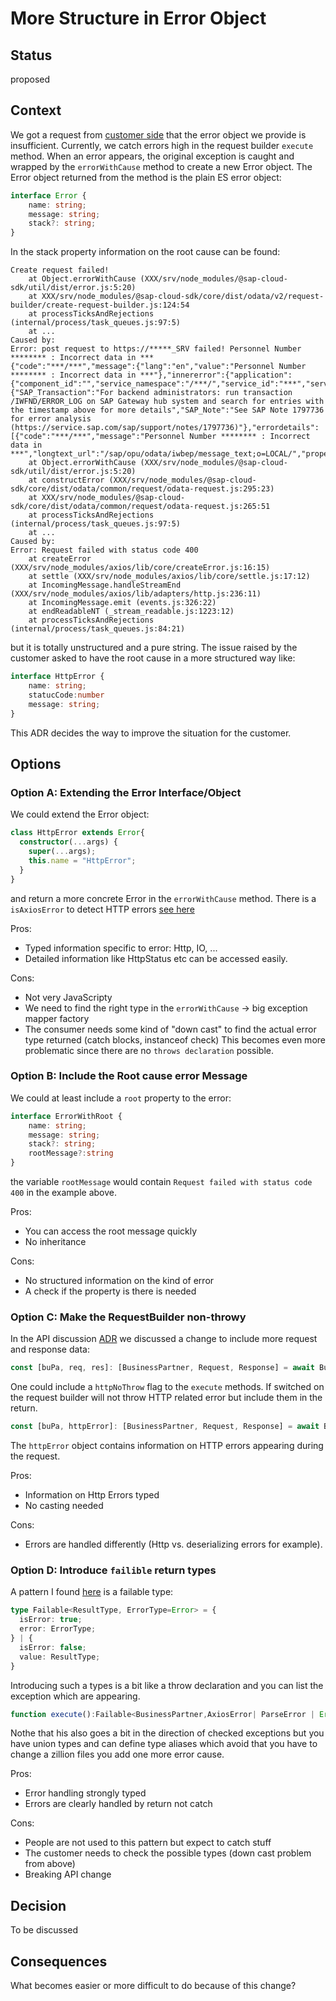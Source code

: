 # More Structure in Error Object

## Status

proposed

## Context

We got a request from [customer side](https://github.com/SAP/cloud-sdk-js/issues/634) that the error object we provide is insufficient.
Currently, we catch errors high in the request builder `execute` method.
When an error appears, the original exception is caught and wrapped by the `errorWithCause` method to create a new Error object.
The Error object returned from the method is the plain ES error object:

```typescript
interface Error {
    name: string;
    message: string;
    stack?: string;
}
```

In the stack property information on the root cause can be found:

```text
Create request failed!
    at Object.errorWithCause (XXX/srv/node_modules/@sap-cloud-sdk/util/dist/error.js:5:20)
    at XXX/srv/node_modules/@sap-cloud-sdk/core/dist/odata/v2/request-builder/create-request-builder.js:124:54
    at processTicksAndRejections (internal/process/task_queues.js:97:5)
    at ...
Caused by:
Error: post request to https://*****_SRV failed! Personnel Number ******** : Incorrect data in ***
{"code":"***/***","message":{"lang":"en","value":"Personnel Number ******** : Incorrect data in ***"},"innererror":{"application":{"component_id":"","service_namespace":"/***/","service_id":"***","service_version":"0001"},"transactionid":"***","timestamp":"20201027150920.7447650","Error_Resolution":{"SAP_Transaction":"For backend administrators: run transaction /IWFND/ERROR_LOG on SAP Gateway hub system and search for entries with the timestamp above for more details","SAP_Note":"See SAP Note 1797736 for error analysis (https://service.sap.com/sap/support/notes/1797736)"},"errordetails":[{"code":"***/***","message":"Personnel Number ******** : Incorrect data in ***","longtext_url":"/sap/opu/odata/iwbep/message_text;o=LOCAL/","propertyref":"","severity":"error","target":""}]}}
    at Object.errorWithCause (XXX/srv/node_modules/@sap-cloud-sdk/util/dist/error.js:5:20)
    at constructError (XXX/srv/node_modules/@sap-cloud-sdk/core/dist/odata/common/request/odata-request.js:295:23)
    at XXX/srv/node_modules/@sap-cloud-sdk/core/dist/odata/common/request/odata-request.js:265:51
    at processTicksAndRejections (internal/process/task_queues.js:97:5)
    at ...
Caused by:
Error: Request failed with status code 400
    at createError (XXX/srv/node_modules/axios/lib/core/createError.js:16:15)
    at settle (XXX/srv/node_modules/axios/lib/core/settle.js:17:12)
    at IncomingMessage.handleStreamEnd (XXX/srv/node_modules/axios/lib/adapters/http.js:236:11)
    at IncomingMessage.emit (events.js:326:22)
    at endReadableNT (_stream_readable.js:1223:12)
    at processTicksAndRejections (internal/process/task_queues.js:84:21)
```

but it is totally unstructured and a pure string. 
The issue raised by the customer asked to have the root cause in a more structured way like:

```typescript
interface HttpError {
    name: string;
    statucCode:number
    message: string;    
}
```
This ADR decides the way to improve the situation for the customer.

## Options

### Option A: Extending the Error Interface/Object

We could extend the Error object: 

```typescript
class HttpError extends Error{
  constructor(...args) {
    super(...args); 
    this.name = "HttpError"; 
  }
}
```
and return a more concrete Error in the `errorWithCause` method.
There is a `isAxiosError` to detect HTTP errors [see here](https://github.com/axios/axios/pull/1419)

Pros:
- Typed information specific to error: Http, IO, ...
- Detailed information like HttpStatus etc can be accessed easily.

Cons:
- Not very JavaScripty
- We need to find the right type in the `errorWithCause` -> big exception mapper factory
- The consumer needs some kind of "down cast" to find the actual error type returned (catch blocks, instanceof check)
This becomes even more problematic since there are no `throws declaration` possible.

### Option B: Include the Root cause error Message 

We could at least include  a `root` property to the error:

```typescript
interface ErrorWithRoot {
    name: string;
    message: string;
    stack?: string;
    rootMessage?:string   
}
```

the variable `rootMessage` would contain `Request failed with status code 400` in the example above.

Pros:
- You can access the root message  quickly
- No inheritance

Cons:
- No structured information on the kind of error
- A check if the property is there is needed

### Option C: Make the RequestBuilder non-throwy

In the API discussion [ADR](https://github.com/SAP/cloud-sdk-js/pull/709) we discussed a change to include more request and response data:

```typescript
const [buPa, req, res]: [BusinessPartner, Request, Response] = await BusinessPartner.requestBuilder().getAll().executeRaw(destination);
```

One could include a `httpNoThrow` flag to the `execute` methods. 
If switched on the request builder will not throw HTTP related error but include them in the return. 

```typescript
const [buPa, httpError]: [BusinessPartner, Request, Response] = await BusinessPartner.requestBuilder().httpNoThrow().getAll().execute(destination);
```

The `httpError` object contains information on  HTTP errors appearing during the request. 

Pros:
- Information on Http Errors typed
- No casting needed 

Cons:
- Errors are handled differently (Http vs. deserializing errors for example).

### Option D: Introduce `failible` return types

A pattern I found [here](https://medium.com/@dhruvrajvanshi/making-exceptions-type-safe-in-typescript-c4d200ee78e9) is a failable type:
```typescript
type Failable<ResultType, ErrorType=Error> = {
  isError: true;
  error: ErrorType;
} | {
  isError: false;
  value: ResultType;
}
``` 

Introducing such a types is a bit like a throw declaration and you can list the exception which are appearing.

```typescript
function execute():Failable<BusinessPartner,AxiosError| ParseError | Error>
```

Nothe that his also goes a bit in the direction of checked exceptions but you have union types and can define type aliases which avoid that you have to change a zillion files you add one more error cause.

Pros:
- Error handling strongly typed
- Errors are clearly handled by return not catch

Cons:
- People are not used to this pattern but expect to catch stuff
- The customer needs to check the possible types (down cast problem from above)
- Breaking API change


## Decision

To be discussed

## Consequences

What becomes easier or more difficult to do because of this change?
